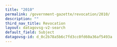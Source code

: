 ```yaml
---
title: "2010"
permalink: /government-gazette/revocation/2010/
description: ""
third_nav_title: Revocation
layout: datagovsg-v2-search
default_field: Subject
datagovsg-id: d_0c2b78a5b6c7fd3cc0fd60a36af5493a
---
```

